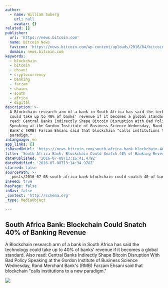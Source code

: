 ```yaml
---
author:
  - name: William Suberg
    url: null
    avatar: {}
related: []
publisher:
  url: 'https://news.bitcoin.com'
  name: Bitcoin News
  favicon: 'https://news.bitcoin.com/wp-content/uploads/2016/04/bitcoin_fav.png'
  domain: news.bitcoin.com
keywords:
  - blockchain
  - bitcoin
  - ehsani
  - cryptocurrency
  - banking
  - farzam
  - chains
  - south
  - africa
  - digital
description: >-
  A Blockchain research arm of a bank in South Africa has said the technology
  could take up to 40% of banks' revenue if it becomes a global standard. Also
  read: Central Banks Indirectly Shape Bitcoin Disruption With Bad Policy
  Speaking at the Gordon Institute of Business Science Wednesday, Rand Merchant
  Bank's (RMB) Farzam Ehsani said that blockchain "calls institutions to a new
  paradigm."
inLanguage: en
app_links: []
isBasedOnUrl: 'https://news.bitcoin.com/south-africa-bank-blockchain-40-revenue/'
title: 'South Africa Bank: Blockchain Could Snatch 40% of Banking Revenue'
datePublished: '2016-07-08T13:16:41.479Z'
dateModified: '2016-07-08T13:14:34.978Z'
starred: false
sourcePath: >-
  _posts/2016-07-08-south-africa-bank-blockchain-could-snatch-40-of-banking-re.md
inFeed: true
hasPage: false
inNav: false
_context: 'http://schema.org'
_type: MediaObject

---
```

<article style=""><h1>South Africa Bank: Blockchain Could Snatch 40% of Banking Revenue</h1><p>A Blockchain research arm of a bank in South Africa has said the technology could take up to 40% of banks' revenue if it becomes a global standard. Also read: Central Banks Indirectly Shape Bitcoin Disruption With Bad Policy Speaking at the Gordon Institute of Business Science Wednesday, Rand Merchant Bank's (RMB) Farzam Ehsani said that blockchain "calls institutions to a new paradigm."</p><img src="https://news.bitcoin.com/wp-content/uploads/2016/07/mandela.jpg" /></article>